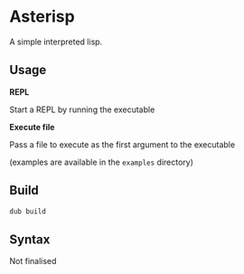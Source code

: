 # Asterisp

A simple interpreted lisp.

## Usage

**REPL**

Start a REPL by running the executable

**Execute file**

Pass a file to execute as the first argument to the executable

(examples are available in the `examples` directory)

## Build

``` sh
dub build
```

## Syntax

Not finalised
